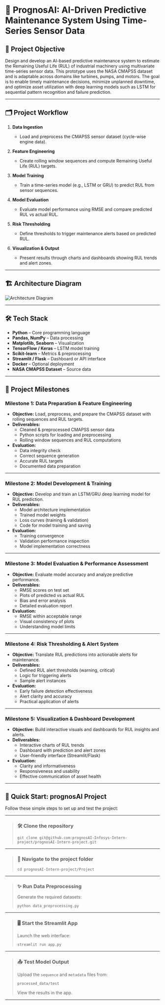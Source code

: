 # 🔧 PrognosAI: AI-Driven Predictive Maintenance System Using Time-Series Sensor Data

## 🎯 Project Objective

Design and develop an AI-based predictive maintenance system to estimate the Remaining Useful Life (RUL) of industrial machinery using multivariate time-series sensor data. This prototype uses the NASA CMAPSS dataset and is adaptable across domains like turbines, pumps, and motors. The goal is to enable timely maintenance decisions, minimize unplanned downtime, and optimize asset utilization with deep learning models such as LSTM for sequential pattern recognition and failure prediction.

---

## 🗂️ Project Workflow

1. **Data Ingestion**  
   - Load and preprocess the CMAPSS sensor dataset (cycle-wise engine data).

2. **Feature Engineering**  
   - Create rolling window sequences and compute Remaining Useful Life (RUL) targets.

3. **Model Training**  
   - Train a time-series model (e.g., LSTM or GRU) to predict RUL from sensor sequences.

4. **Model Evaluation**  
   - Evaluate model performance using RMSE and compare predicted RUL vs actual RUL.

5. **Risk Thresholding**  
   - Define thresholds to trigger maintenance alerts based on predicted RUL.

6. **Visualization & Output**  
   - Present results through charts and dashboards showing RUL trends and alert zones.

---

## 🏗️ Architecture Diagram

![Architecture Diagram](path_to_your_diagram.png)  

---

## 🛠️ Tech Stack

- **Python** – Core programming language  
- **Pandas, NumPy** – Data processing  
- **Matplotlib, Seaborn** – Visualization  
- **TensorFlow / Keras** – LSTM model training  
- **Scikit-learn** – Metrics & preprocessing  
- **Streamlit / Flask** – Dashboard or API interface  
- **Docker** – Optional deployment  
- **NASA CMAPSS Dataset** – Source data  

---

## 📅 Project Milestones

### Milestone 1: Data Preparation & Feature Engineering  
- **Objective:** Load, preprocess, and prepare the CMAPSS dataset with rolling sequences and RUL targets.  
- **Deliverables:**  
  - Cleaned & preprocessed CMAPSS sensor data  
  - Python scripts for loading and preprocessing  
  - Rolling window sequences and RUL computations  
- **Evaluation:**  
  - Data integrity check  
  - Correct sequence generation  
  - Accurate RUL targets  
  - Documented data preparation  

---

### Milestone 2: Model Development & Training  
- **Objective:** Develop and train an LSTM/GRU deep learning model for RUL prediction.  
- **Deliverables:**  
  - Model architecture implementation  
  - Trained model weights  
  - Loss curves (training & validation)  
  - Code for model training and saving  
- **Evaluation:**  
  - Training convergence  
  - Validation performance inspection  
  - Model implementation correctness  

---

### Milestone 3: Model Evaluation & Performance Assessment  
- **Objective:** Evaluate model accuracy and analyze predictive performance.  
- **Deliverables:**  
  - RMSE scores on test set  
  - Plots of predicted vs actual RUL  
  - Bias and error analysis  
  - Detailed evaluation report  
- **Evaluation:**  
  - RMSE within acceptable range  
  - Visual consistency of plots  
  - Understanding model limits  

---

### Milestone 4: Risk Thresholding & Alert System  
- **Objective:** Translate RUL predictions into actionable alerts for maintenance.  
- **Deliverables:**  
  - Defined RUL alert thresholds (warning, critical)  
  - Logic for triggering alerts  
  - Sample alert instances  
- **Evaluation:**  
  - Early failure detection effectiveness  
  - Alert clarity and accuracy  
  - Practical application of alerts  

---

### Milestone 5: Visualization & Dashboard Development  
- **Objective:** Build interactive visuals and dashboards for RUL insights and alerts.  
- **Deliverables:**  
  - Interactive charts of RUL trends  
  - Dashboard with prediction and alert zones  
  - User-friendly interface (Streamlit/Flask)  
- **Evaluation:**  
  - Clarity and informativeness  
  - Responsiveness and usability  
  - Effective communication of asset health  

---

## 🚀 Quick Start: prognosAI Project

Follow these simple steps to set up and test the project:

---

> ### 🛠️ **Clone the repository**  
> ```
> git clone git@github.com:prognosAI-Infosys-Intern-project/prognosAI-Intern-project.git
> ```

---

> ### 📁 **Navigate to the project folder**  
> ```
> cd prognosAI-Intern-project/Project
> ```

---

> ### ✨ **Run Data Preprocessing**  
> Generate the required datasets:  
> ```
> python data_preprocessing.py
> ```

---

> ### 🖥️ **Start the Streamlit App**  
> Launch the web interface:  
> ```
> streamlit run app.py
> ```

---

> ### 📤 **Test Model Output**  
> Upload the `sequence` and `metadata` files from:  
> ```
> processed_data/test
> ```  
> View the results in the app.

---
